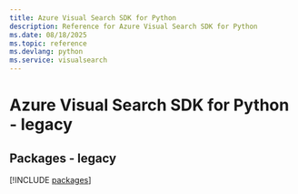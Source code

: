 ```yaml
---
title: Azure Visual Search SDK for Python
description: Reference for Azure Visual Search SDK for Python
ms.date: 08/18/2025
ms.topic: reference
ms.devlang: python
ms.service: visualsearch
---
```

# Azure Visual Search SDK for Python - legacy
## Packages - legacy
[!INCLUDE [packages](visual-search-index.md)]